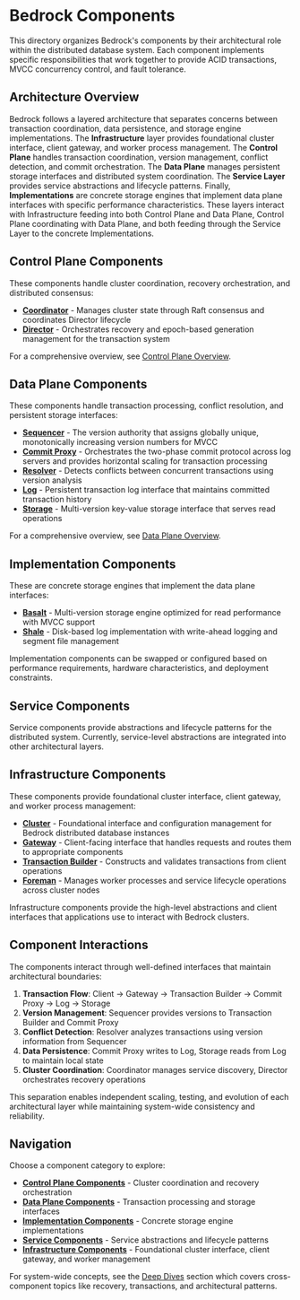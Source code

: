 # Bedrock Components

This directory organizes Bedrock's components by their architectural role within the distributed database system. Each component implements specific responsibilities that work together to provide ACID transactions, MVCC concurrency control, and fault tolerance.

## Architecture Overview

Bedrock follows a layered architecture that separates concerns between transaction coordination, data persistence, and storage engine implementations. The **Infrastructure** layer provides foundational cluster interface, client gateway, and worker process management. The **Control Plane** handles transaction coordination, version management, conflict detection, and commit orchestration. The **Data Plane** manages persistent storage interfaces and distributed system coordination. The **Service Layer** provides service abstractions and lifecycle patterns. Finally, **Implementations** are concrete storage engines that implement data plane interfaces with specific performance characteristics. These layers interact with Infrastructure feeding into both Control Plane and Data Plane, Control Plane coordinating with Data Plane, and both feeding through the Service Layer to the concrete Implementations.

## Control Plane Components

These components handle cluster coordination, recovery orchestration, and distributed consensus:

- **[Coordinator](control-plane/coordinator.md)** - Manages cluster state through Raft consensus and coordinates Director lifecycle
- **[Director](control-plane/director.md)** - Orchestrates recovery and epoch-based generation management for the transaction system

For a comprehensive overview, see [Control Plane Overview](../quick-reads/control-plane-overview.md).

## Data Plane Components

These components handle transaction processing, conflict resolution, and persistent storage interfaces:

- **[Sequencer](data-plane/sequencer.md)** - The version authority that assigns globally unique, monotonically increasing version numbers for MVCC
- **[Commit Proxy](data-plane/commit-proxy.md)** - Orchestrates the two-phase commit protocol across log servers and provides horizontal scaling for transaction processing
- **[Resolver](data-plane/resolver.md)** - Detects conflicts between concurrent transactions using version analysis
- **[Log](data-plane/log.md)** - Persistent transaction log interface that maintains committed transaction history
- **[Storage](data-plane/storage.md)** - Multi-version key-value storage interface that serves read operations

For a comprehensive overview, see [Data Plane Overview](../quick-reads/data-plane-overview.md).

## Implementation Components

These are concrete storage engines that implement the data plane interfaces:

- **[Basalt](implementations/basalt.md)** - Multi-version storage engine optimized for read performance with MVCC support
- **[Shale](implementations/shale.md)** - Disk-based log implementation with write-ahead logging and segment file management

Implementation components can be swapped or configured based on performance requirements, hardware characteristics, and deployment constraints.

## Service Components

Service components provide abstractions and lifecycle patterns for the distributed system. Currently, service-level abstractions are integrated into other architectural layers.

## Infrastructure Components

These components provide foundational cluster interface, client gateway, and worker process management:

- **[Cluster](infrastructure/cluster.md)** - Foundational interface and configuration management for Bedrock distributed database instances
- **[Gateway](infrastructure/gateway.md)** - Client-facing interface that handles requests and routes them to appropriate components
- **[Transaction Builder](infrastructure/transaction-builder.md)** - Constructs and validates transactions from client operations
- **[Foreman](infrastructure/foreman.md)** - Manages worker processes and service lifecycle operations across cluster nodes

Infrastructure components provide the high-level abstractions and client interfaces that applications use to interact with Bedrock clusters.

## Component Interactions

The components interact through well-defined interfaces that maintain architectural boundaries:

1. **Transaction Flow**: Client → Gateway → Transaction Builder → Commit Proxy → Log → Storage
2. **Version Management**: Sequencer provides versions to Transaction Builder and Commit Proxy
3. **Conflict Detection**: Resolver analyzes transactions using version information from Sequencer
4. **Data Persistence**: Commit Proxy writes to Log, Storage reads from Log to maintain local state
5. **Cluster Coordination**: Coordinator manages service discovery, Director orchestrates recovery operations

This separation enables independent scaling, testing, and evolution of each architectural layer while maintaining system-wide consistency and reliability.

## Navigation

Choose a component category to explore:

- **[Control Plane Components](control-plane/)** - Cluster coordination and recovery orchestration
- **[Data Plane Components](data-plane/)** - Transaction processing and storage interfaces
- **[Implementation Components](implementations/)** - Concrete storage engine implementations
- **[Service Components](service/)** - Service abstractions and lifecycle patterns
- **[Infrastructure Components](infrastructure/)** - Foundational cluster interface, client gateway, and worker management

For system-wide concepts, see the [Deep Dives](../deep-dives/) section which covers cross-component topics like recovery, transactions, and architectural patterns.
